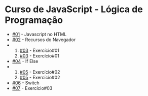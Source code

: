 <h1>Curso de JavaScript - Lógica de Programação</h1>

<ul>
  <li>
    <a href="https://aleretamero.github.io/onebitcode/js1-logica-de-programacao/01-javascript-no-html/">#01</a> - Javascript no HTML
  </li>
  <li>
    <a href="https://aleretamero.github.io/onebitcode/js1-logica-de-programacao/02-recursos-do-navegador/">#02</a> - Recursos do Navegador
  </li>
  <li>
    <ol type="1">
      <li>
        <a href="https://aleretamero.github.io/onebitcode/js1-logica-de-programacao/03-exercicio-01/ex001/">#03</a> - Exercício#01
      </li>
      <li>
        <a href="https://aleretamero.github.io/onebitcode/js1-logica-de-programacao/03-exercicio-01/ex002/">#03</a> - Exercício#01
      </li>
    </ol>
  </li>
  <li>
    <a href="https://aleretamero.github.io/onebitcode/js1-logica-de-programacao/04-if-else/">#04</a> - If Else
  </li>
  <li>
    <ol type="1">
      <li>
        <a href="https://aleretamero.github.io/onebitcode/js1-logica-de-programacao/05-exercicio-02/ex001/">#05</a> - Exercício#02
      </li>
      <li>
        <a href="https://aleretamero.github.io/onebitcode/js1-logica-de-programacao/05-exercicio-02/ex002/">#05</a> - Exercício#02
      </li>
    </ol>
  </li>
  <li>
    <a href="https://aleretamero.github.io/onebitcode/js1-logica-de-programacao/06-switch/">#06</a> - Switch
  </li>
  <li>
    <a href="https://aleretamero.github.io/onebitcode/js1-logica-de-programacao/07-exercicio/">#07</a> - Exercício#03
  </li>
</ul>
